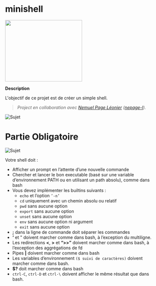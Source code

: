# minishell

<img src="https://user-images.githubusercontent.com/45235527/96753610-698e7080-13d0-11eb-9461-d3351c9208d7.png" width="250" height="200" />

<strong>Description</strong>

L'objectif de ce projet est de créer un simple shell.

> *Project en collaboration avec <a href="https://github.com/nemu69">Nemuel Page Léonier</a> (<a href="https://profile.intra.42.fr/users/nepage-l">nepage-l</a>).*

![Sujet](https://user-images.githubusercontent.com/45235527/104728925-edd66280-5737-11eb-9730-d3f94be6a5b6.gif)

# Partie Obligatoire

![Sujet](https://user-images.githubusercontent.com/45235527/97051231-1b6b9f80-157f-11eb-9f2d-0962d44f0bc9.PNG)

Votre shell doit :

- Afficher un prompt en l’attente d’une nouvelle commande
- Chercher et lancer le bon executable (basé sur une variable d’environnement PATH ou en utilisant un path absolu), comme dans bash
- Vous devez implémenter les builtins suivants :
  - `echo` et l’option `’-n’`
  - `cd` uniquement avec un chemin absolu ou relatif
  - `pwd` sans aucune option
  - `export` sans aucune option
  - `unset` sans aucune option
  - `env` sans aucune option ni argument
  - `exit` sans aucune option
- <strong>;</strong> dans la ligne de commande doit séparer les commandes
- <strong>’</strong> et " doivent marcher comme dans bash, à l’exception du multiligne.
- Les redirections <strong><</strong>, <strong>></strong> et <strong>“>>”</strong> doivent marcher comme dans bash, à l’exception des aggrégations de fd
- Pipes <strong>|</strong> doivent marcher comme dans bash
- Les variables d’environnement `($ suivi de caractères)` doivent marcher comme dans bash.
- <strong>$?</strong> doit marcher comme dans bash
- `ctrl-C`, `ctrl-D` et `ctrl-\` doivent afficher le même résultat que dans bash.

